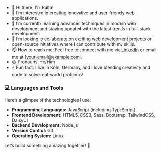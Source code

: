 - 👋 Hi there, I'm Balta!  
- 👀 I’m interested in creating innovative and user-friendly web applications.  
- 🌱 I’m currently learning advanced techniques in modern web development and staying updated with the latest trends in full-stack development.  
- 💞️ I’m looking to collaborate on exciting web development projects or open-source initiatives where I can contribute with my skills.  
- 📫 How to reach me: Feel free to connect with me via [LinkedIn](#) or email me at [your-email@example.com].  
- 😄 Pronouns: He/Him  
- ⚡ Fun fact: I live in Köln, Germany, and I love blending creativity and code to solve real-world problems!  

### 💻 Languages and Tools  
Here’s a glimpse of the technologies I use:  

- **Programming Languages:** JavaScript (including TypeScript)  
- **Frontend Development:** HTML5, CSS3, Sass, Bootstrap, TailwindCSS, DaisyUI  
- **Backend Development:** Node.js  
- **Version Control:** Git  
- **Operating System:** Linux  

Let’s build something amazing together! 🚀  

